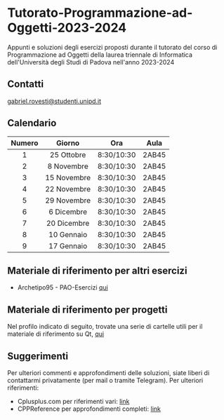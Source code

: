 # Tutorato-Programmazione-ad-Oggetti-2023-2024
Appunti e soluzioni degli esercizi proposti durante il tutorato del corso di Programmazione ad Oggetti della laurea triennale di Informatica dell'Università degli Studi di Padova nell'anno 2023-2024

## Contatti

gabriel.rovesti@studenti.unipd.it

## Calendario

| **Numero** | **Giorno**   |  **Ora**   | **Aula** |
|:----------:|:------------:|:----------:|:--------:|
|      1     |  25 Ottobre  | 8:30/10:30 |   2AB45  |
|      2     |  8 Novembre  | 8:30/10:30 |   2AB45  |
|      3     |  15 Novembre | 8:30/10:30 |   2AB45  |
|      4     |  22 Novembre | 8:30/10:30 |   2AB45  |
|      5     |  29 Novembre | 8:30/10:30 |   2AB45  |
|      6     |  6 Dicembre  | 8:30/10:30 |   2AB45  |
|      7     |  20 Dicembre | 8:30/10:30 |   2AB45  |
|      8     |  10 Gennaio  | 8:30/10:30 |   2AB45  |
|      9     |  17 Gennaio  | 8:30/10:30 |   2AB45  |

## Materiale di riferimento per altri esercizi

- Archetipo95 - PAO-Esercizi [qui](https://github.com/Archetipo95/PAO-esercizi/)

## Materiale di riferimento per progetti

Nel profilo indicato di seguito, trovate una serie di cartelle utili per il materiale di riferimento su Qt, [qui](https://github.com/Unipd-Object-Oriented-Programming)

## Suggerimenti

Per ulteriori commenti e approfondimenti delle soluzioni, siate liberi di contattarmi privatamente (per mail o tramite Telegram). Per ulteriori riferimenti:
- Cplusplus.com per riferimenti vari: [link](https://cplusplus.com/reference/)
- CPPReference per approfondimenti completi: [link](https://en.cppreference.com/w/)
